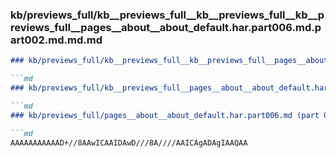 ### kb/previews_full/kb__previews_full__kb__previews_full__kb__previews_full__pages__about__about_default.har.part006.md.part002.md.md.md

```md
### kb/previews_full/kb__previews_full__kb__previews_full__pages__about__about_default.har.part006.md.part002.md.md

```md
### kb/previews_full/kb__previews_full__pages__about__about_default.har.part006.md.part002.md

```md
### kb/previews_full/pages__about__about_default.har.part006.md (part 002)

```md
AAAAAAAAAAAD+//8AAwICAAIDAwD///8A////AAICAgADAgIAAQAA
```

```

```

```

```

